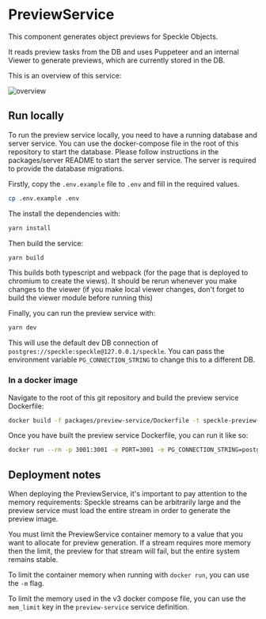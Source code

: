# PreviewService

This component generates object previews for Speckle Objects.

It reads preview tasks from the DB and uses Puppeteer and an internal Viewer to generate previews, which are currently stored in the DB.

This is an overview of this service:

![overview](./docs/preview_service_overview.png)

## Run locally

To run the preview service locally, you need to have a running database and server service. You can use the docker-compose file in the root of this repository to start the database. Please follow instructions in the packages/server README to start the server service. The server is required to provide the database migrations.

Firstly, copy the `.env.example` file to `.env` and fill in the required values.

```bash
cp .env.example .env
```

The install the dependencies with:

```bash
yarn install
```

Then build the service:

```bash
yarn build
```

This builds both typescript and webpack (for the page that is deployed to chromium to create the views). It should be rerun whenever you make changes to the viewer (if you make local viewer changes, don't forget to build the viewer module before running this)

Finally, you can run the preview service with:

```bash
yarn dev
```

This will use the default dev DB connection of `postgres://speckle:speckle@127.0.0.1/speckle`. You can pass the environment variable `PG_CONNECTION_STRING` to change this to a different DB.

### In a docker image

Navigate to the root of this git repository and build the preview service Dockerfile:

```bash
docker build -f packages/preview-service/Dockerfile -t speckle-preview-service:local .
```

Once you have built the preview service Dockerfile, you can run it like so:

```bash
docker run --rm -p 3001:3001 -e PORT=3001 -e PG_CONNECTION_STRING=postgres://speckle:speckle@host.docker.internal/speckle speckle-preview-service:local
```

## Deployment notes

When deploying the PreviewService, it's important to pay attention to the memory requirements: Speckle streams can be arbitrarily large and the preview service must load the entire stream in order to generate the preview image.

You must limit the PreviewService container memory to a value that you want to allocate for preview generation. If a stream requires more memory then the limit, the preview for that stream will fail, but the entire system remains stable.

To limit the container memory when running with `docker run`, you can use the `-m` flag.

To limit the memory used in the v3 docker compose file, you can use the `mem_limit` key in the `preview-service` service definition.

